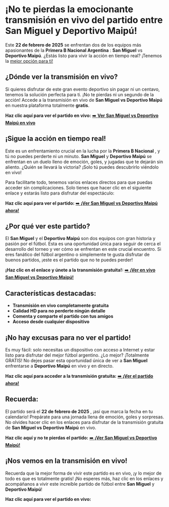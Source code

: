 # ¡No te pierdas la emocionante transmisión en vivo del partido entre San Miguel y Deportivo Maipú!

Este **22 de febrero de 2025** se enfrentan dos de los equipos más apasionantes de la **Primera B Nacional Argentina** : **San Miguel** vs **Deportivo Maipú**. ¿Estás listo para vivir la acción en tiempo real? ¡Tenemos la <u>mejor opción para ti!</u>

## ¿Dónde ver la transmisión en vivo?

Si quieres disfrutar de este gran evento deportivo sin pagar ni un centavo, tenemos la solución perfecta para ti. ¡No te pierdas ni un segundo de la acción! Accede a la transmisión en vivo de **San Miguel vs Deportivo Maipú** en nuestra plataforma totalmente **gratis**.

**Haz clic aquí para ver el partido en vivo:** [➡️ **Ver San Miguel vs Deportivo Maipú en vivo**](https://tinyurl.com/livestreamfreeo?st=San+Miguel+vs+Deportivo+Maip%C3%BA&si=gh)

## ¡Sigue la acción en tiempo real!

Este es un enfrentamiento crucial en la lucha por la **Primera B Nacional** , y tú no puedes perderte ni un minuto. **San Miguel** y **Deportivo Maipú** se enfrentan en un duelo lleno de emoción, goles, y jugadas que te dejarán sin aliento. ¿Quién se llevará la victoria? ¡Solo tú puedes descubrirlo viéndolo en vivo!

Para facilitarte todo, tenemos varios enlaces directos para que puedas acceder sin complicaciones. Solo tienes que hacer clic en el siguiente enlace y estarás listo para disfrutar del espectáculo:

**Haz clic aquí para ver el partido:** [➡️ **¡Ver San Miguel vs Deportivo Maipú ahora!**](https://tinyurl.com/livestreamfreeo?st=San+Miguel+vs+Deportivo+Maip%C3%BA&si=gh)

## ¿Por qué ver este partido?

El **San Miguel** y el **Deportivo Maipú** son dos equipos con gran historia y pasión por el fútbol. Esta es una oportunidad única para seguir de cerca el desarrollo del torneo y ver cómo se enfrentan en este crucial encuentro. Si eres fanático del fútbol argentino o simplemente te gusta disfrutar de buenos partidos, ¡este es el partido que no te puedes perder!

**¡Haz clic en el enlace y únete a la transmisión gratuita!:** [➡️ **¡Ver en vivo San Miguel vs Deportivo Maipú!**](https://tinyurl.com/livestreamfreeo?st=San+Miguel+vs+Deportivo+Maip%C3%BA&si=gh)

## Características destacadas:

- **Transmisión en vivo completamente gratuita**
- **Calidad HD para no perderte ningún detalle**
- **Comenta y comparte el partido con tus amigos**
- **Acceso desde cualquier dispositivo**

## ¡No hay excusas para no ver el partido!

Es muy fácil: solo necesitas un dispositivo con acceso a Internet y estar listo para disfrutar del mejor fútbol argentino. ¿Lo mejor? ¡Totalmente GRATIS! No dejes pasar esta oportunidad única de ver a **San Miguel** enfrentarse a **Deportivo Maipú** en vivo y en directo.

**Haz clic aquí para acceder a la transmisión gratuita:** [➡️ **¡Ver el partido ahora!**](https://tinyurl.com/livestreamfreeo?st=San+Miguel+vs+Deportivo+Maip%C3%BA&si=gh)

## Recuerda:

El partido será el **22 de febrero de 2025** , ¡así que marca la fecha en tu calendario! Prepárate para una jornada llena de emoción, goles y sorpresas. No olvides hacer clic en los enlaces para disfrutar de la transmisión gratuita de **San Miguel vs Deportivo Maipú** en vivo.

**Haz clic aquí y no te pierdas el partido:** [➡️ **¡Ver San Miguel vs Deportivo Maipú!**](https://tinyurl.com/livestreamfreeo?st=San+Miguel+vs+Deportivo+Maip%C3%BA&si=gh)

## ¡Nos vemos en la transmisión en vivo!

Recuerda que la mejor forma de vivir este partido es en vivo, ¡y lo mejor de todo es que es totalmente gratis! ¡No esperes más, haz clic en los enlaces y acompáñanos a vivir este increíble partido de fútbol entre **San Miguel** y **Deportivo Maipú**!

**Haz clic aquí para ver el partido en vivo:**
